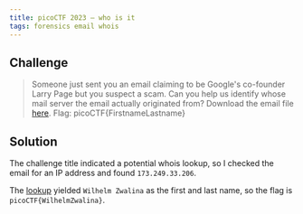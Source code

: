 ```yaml
---
title: picoCTF 2023 – who is it
tags: forensics email whois
---
```


## Challenge

> Someone just sent you an email claiming to be Google's co-founder Larry Page but you suspect a scam.
> Can you help us identify whose mail server the email actually originated from?
> Download the email file [here](/assets/ctf/picoCTF2023/who%20is%20it.eml). Flag: picoCTF{FirstnameLastname}


## Solution

The challenge title indicated a potential whois lookup, so I checked the email for an IP address and found `173.249.33.206`.

The [lookup](https://www.whois.com/whois/173.249.33.206) yielded `Wilhelm Zwalina` as the first and last name, so the flag is `picoCTF{WilhelmZwalina}`.